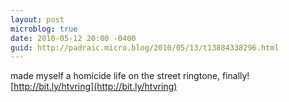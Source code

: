 ```yaml
---
layout: post
microblog: true
date: 2010-05-12 20:00 -0400
guid: http://padraic.micro.blog/2010/05/13/t13884338296.html
---
```

made myself a homicide life on the street ringtone, finally! [http://bit.ly/htvring](http://bit.ly/htvring)
